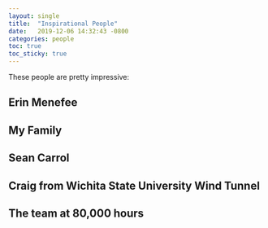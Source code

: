 ```yaml
---
layout: single
title:  "Inspirational People"
date:   2019-12-06 14:32:43 -0800
categories: people
toc: true
toc_sticky: true
---
```


These people are pretty impressive:

## Erin Menefee

## My Family

## Sean Carrol

## Craig from Wichita State University Wind Tunnel

## The team at 80,000 hours
